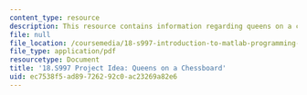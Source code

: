 ```yaml
---
content_type: resource
description: This resource contains information regarding queens on a chessboard.
file: null
file_location: /coursemedia/18-s997-introduction-to-matlab-programming-fall-2011/ec7538f5ad89726292c0ac23269a82e6_MIT18_S997F11_Queens.pdf
file_type: application/pdf
resourcetype: Document
title: '18.S997 Project Idea: Queens on a Chessboard'
uid: ec7538f5-ad89-7262-92c0-ac23269a82e6
---
```

